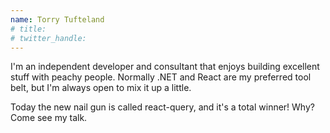 ```yaml
---
name: Torry Tufteland
# title: 
# twitter_handle: 
---
```

I'm an independent developer and consultant that enjoys building excellent stuff with peachy people. Normally .NET and React are my preferred tool belt, but I'm always open to mix it up a little.

Today the new nail gun is called react-query, and it's a total winner! Why? Come see my talk.
